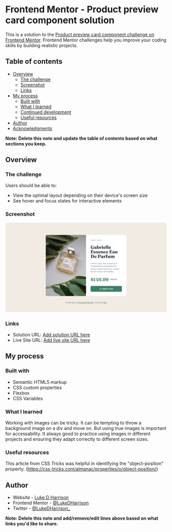 # Frontend Mentor - Product preview card component solution

This is a solution to the [Product preview card component challenge on Frontend Mentor](https://www.frontendmentor.io/challenges/product-preview-card-component-GO7UmttRfa). Frontend Mentor challenges help you improve your coding skills by building realistic projects.

## Table of contents

- [Overview](#overview)
  - [The challenge](#the-challenge)
  - [Screenshot](#screenshot)
  - [Links](#links)
- [My process](#my-process)
  - [Built with](#built-with)
  - [What I learned](#what-i-learned)
  - [Continued development](#continued-development)
  - [Useful resources](#useful-resources)
- [Author](#author)
- [Acknowledgments](#acknowledgments)

**Note: Delete this note and update the table of contents based on what sections you keep.**

## Overview

### The challenge

Users should be able to:

- View the optimal layout depending on their device's screen size
- See hover and focus states for interactive elements

### Screenshot

![](./images/solution-screenshot.png)

### Links

- Solution URL: [Add solution URL here](https://your-solution-url.com)
- Live Site URL: [Add live site URL here](https://your-live-site-url.com)

## My process

### Built with

- Semantic HTML5 markup
- CSS custom properties
- Flexbox
- CSS Variables

### What I learned

Working with images can be tricky. It can be tempting to throw
a background image on a div and move on. But using true images
is important for accessability. It always good to practice using
images in different projects and ensuring they adapt correctly
to different screen sizes.

### Useful resources

This article from CSS Tricks was helpful in identifying the
"object-position" property. (https://css-tricks.com/almanac/properties/o/object-position/)

## Author

- Website - [Luke D Harrison](https://www.your-site.com)
- Frontend Mentor - [@LukeDHarrison](https://www.frontendmentor.io/profile/LukeDHarrison)
- Twitter - [@LukeDHarrison\_](https://twitter.com/LukeDHarrison_)

**Note: Delete this note and add/remove/edit lines above based on what links you'd like to share.**
